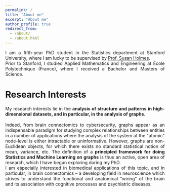 ```yaml
---
permalink: /
title: "About me"
excerpt: "About me"
author_profile: true
redirect_from: 
  - /about/
  - /about.html
---
```




<div style="text-align: justify"> 
I am a fifth-year PhD student in the Statistics department at Stanford University, where I am lucky to be supervised by <a href="https://statweb.stanford.edu/~susan/susan_person.html">Prof. Susan Holmes</a>.
 </div>


<div style="text-align: justify"> 
Prior to Stanford, I studied Applied Mathematics and Engineering at Ecole Polytechnique (France), where I received a Bachelor and Masters of Science. 
</div>

Research Interests
======
<div style="text-align: justify"> 
My research interests lie in the <b> analysis of structure and patterns in high-dimensional datasets, and in particular, in the analysis of graphs. </b>
</div><br>


<div style="text-align: justify"> 
Indeed, from brain connectomics to cybersecurity, graphs appear as an indispensable paradigm for studying complex relationships between entities in a number of applications 
where the analysis of the system at the "atomic" node-level is either intractable or uninformative.
 However, graphs are non-Euclidean objects, for which there exists no standard statistical notion of mean, variance, etc.
 The definition of a <b>principled framework for doing Statistics and Machine Learning on graphs</b> is thus an active,
  open area of research, which I have begun exploring during my PhD.
</div>
  
  
  <div style="text-align: justify"> 
  I am especially interested in biomedical applications of this topic, and in particular, in brain connectomics – a developing field in neuroscience
  which strives to understand the functional and anatomical “wiring” of the brain and its association with cognitive processes
and psychiatric diseases. 
</div>
